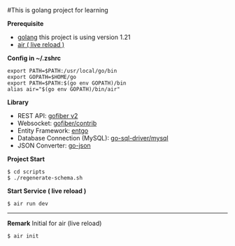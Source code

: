 #This is golang project for learning

**Prerequisite**
- [golang](https://go.dev/doc/install) this project is using version 1.21
- [air ( live reload )](https://github.com/cosmtrek/air#prefer-installsh)

**Config in ~/.zshrc**
```
export PATH=$PATH:/usr/local/go/bin
export GOPATH=$HOME/go
export PATH=$PATH:$(go env GOPATH)/bin
alias air="$(go env GOPATH)/bin/air"
```

**Library**
- REST API: [gofiber v2](https://docs.gofiber.io/)
- Websocket: [gofiber/contrib](https://github.com/gofiber/contrib/blob/main/websocket/README.md)
- Entity Framework: [entgo](https://entgo.io/docs/getting-started)
- Database Connection (MySQL): [go-sql-driver/mysql](https://github.com/go-sql-driver/mysql)
- JSON Converter: [go-json](https://github.com/goccy/go-json)

**Project Start**
```
$ cd scripts
$ ./regenerate-schema.sh
```

**Start Service ( live reload )**
```
$ air run dev
```

---
**Remark**
Initial for air (live reload)
```
$ air init
```